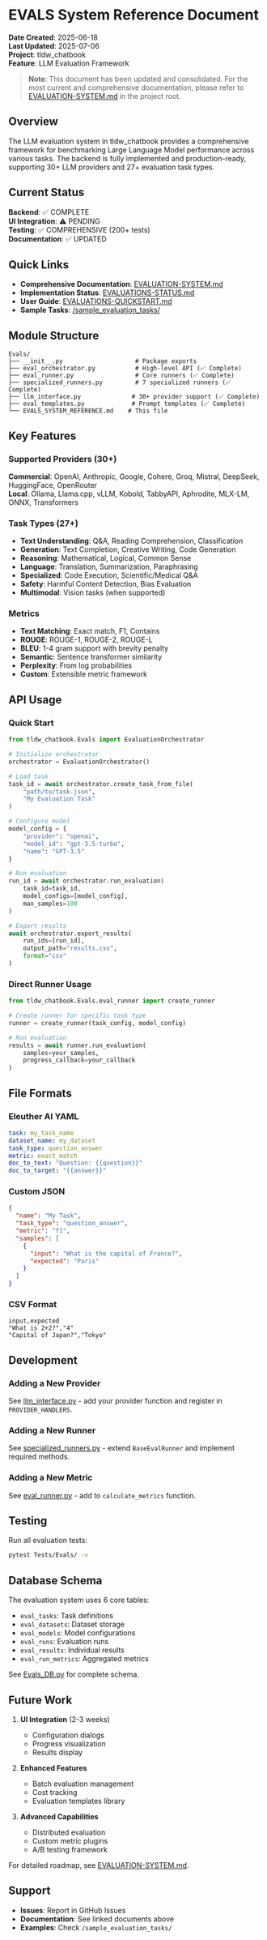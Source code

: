 # EVALS System Reference Document

**Date Created**: 2025-06-18  
**Last Updated**: 2025-07-06  
**Project**: tldw_chatbook  
**Feature**: LLM Evaluation Framework  

> **Note**: This document has been updated and consolidated. For the most current and comprehensive documentation, please refer to [EVALUATION-SYSTEM.md](../../Docs/Development/EVALUATION-SYSTEM.md) in the project root.

## Overview

The LLM evaluation system in tldw_chatbook provides a comprehensive framework for benchmarking Large Language Model performance across various tasks. The backend is fully implemented and production-ready, supporting 30+ LLM providers and 27+ evaluation task types.

## Current Status

**Backend**: ✅ COMPLETE  
**UI Integration**: ⚠️ PENDING  
**Testing**: ✅ COMPREHENSIVE (200+ tests)  
**Documentation**: ✅ UPDATED  

## Quick Links

- **Comprehensive Documentation**: [EVALUATION-SYSTEM.md](../../Docs/Development/EVALUATION-SYSTEM.md)
- **Implementation Status**: [EVALUATIONS-STATUS.md](../../Docs/Development/EVALUATIONS-STATUS.md)
- **User Guide**: [EVALUATIONS-QUICKSTART.md](../../Docs/Development/EVALUATIONS-QUICKSTART.md)
- **Sample Tasks**: [/sample_evaluation_tasks/](../../sample_evaluation_tasks/)

## Module Structure

```
Evals/
├── __init__.py                    # Package exports
├── eval_orchestrator.py           # High-level API (✅ Complete)
├── eval_runner.py                 # Core runners (✅ Complete)
├── specialized_runners.py         # 7 specialized runners (✅ Complete)
├── llm_interface.py              # 30+ provider support (✅ Complete)
├── eval_templates.py             # Prompt templates (✅ Complete)
└── EVALS_SYSTEM_REFERENCE.md    # This file
```

## Key Features

### Supported Providers (30+)
**Commercial**: OpenAI, Anthropic, Google, Cohere, Groq, Mistral, DeepSeek, HuggingFace, OpenRouter  
**Local**: Ollama, Llama.cpp, vLLM, Kobold, TabbyAPI, Aphrodite, MLX-LM, ONNX, Transformers

### Task Types (27+)
- **Text Understanding**: Q&A, Reading Comprehension, Classification
- **Generation**: Text Completion, Creative Writing, Code Generation
- **Reasoning**: Mathematical, Logical, Common Sense
- **Language**: Translation, Summarization, Paraphrasing
- **Specialized**: Code Execution, Scientific/Medical Q&A
- **Safety**: Harmful Content Detection, Bias Evaluation
- **Multimodal**: Vision tasks (when supported)

### Metrics
- **Text Matching**: Exact match, F1, Contains
- **ROUGE**: ROUGE-1, ROUGE-2, ROUGE-L
- **BLEU**: 1-4 gram support with brevity penalty
- **Semantic**: Sentence transformer similarity
- **Perplexity**: From log probabilities
- **Custom**: Extensible metric framework

## API Usage

### Quick Start
```python
from tldw_chatbook.Evals import EvaluationOrchestrator

# Initialize orchestrator
orchestrator = EvaluationOrchestrator()

# Load task
task_id = await orchestrator.create_task_from_file(
    "path/to/task.json",
    "My Evaluation Task"
)

# Configure model
model_config = {
    "provider": "openai",
    "model_id": "gpt-3.5-turbo",
    "name": "GPT-3.5"
}

# Run evaluation
run_id = await orchestrator.run_evaluation(
    task_id=task_id,
    model_configs=[model_config],
    max_samples=100
)

# Export results
await orchestrator.export_results(
    run_ids=[run_id],
    output_path="results.csv",
    format="csv"
)
```

### Direct Runner Usage
```python
from tldw_chatbook.Evals.eval_runner import create_runner

# Create runner for specific task type
runner = create_runner(task_config, model_config)

# Run evaluation
results = await runner.run_evaluation(
    samples=your_samples,
    progress_callback=your_callback
)
```

## File Formats

### Eleuther AI YAML
```yaml
task: my_task_name
dataset_name: my_dataset
task_type: question_answer
metric: exact_match
doc_to_text: "Question: {{question}}"
doc_to_target: "{{answer}}"
```

### Custom JSON
```json
{
  "name": "My Task",
  "task_type": "question_answer",
  "metric": "f1",
  "samples": [
    {
      "input": "What is the capital of France?",
      "expected": "Paris"
    }
  ]
}
```

### CSV Format
```csv
input,expected
"What is 2+2?","4"
"Capital of Japan?","Tokyo"
```

## Development

### Adding a New Provider
See [llm_interface.py](./llm_interface.py) - add your provider function and register in `PROVIDER_HANDLERS`.

### Adding a New Runner
See [specialized_runners.py](./specialized_runners.py) - extend `BaseEvalRunner` and implement required methods.

### Adding a New Metric
See [eval_runner.py](./eval_runner.py) - add to `calculate_metrics` function.

## Testing

Run all evaluation tests:
```bash
pytest Tests/Evals/ -v
```

## Database Schema

The evaluation system uses 6 core tables:
- `eval_tasks`: Task definitions
- `eval_datasets`: Dataset storage
- `eval_models`: Model configurations
- `eval_runs`: Evaluation runs
- `eval_results`: Individual results
- `eval_run_metrics`: Aggregated metrics

See [Evals_DB.py](../DB/Evals_DB.py) for complete schema.

## Future Work

1. **UI Integration** (2-3 weeks)
   - Configuration dialogs
   - Progress visualization
   - Results display
   
2. **Enhanced Features**
   - Batch evaluation management
   - Cost tracking
   - Evaluation templates library

3. **Advanced Capabilities**
   - Distributed evaluation
   - Custom metric plugins
   - A/B testing framework

For detailed roadmap, see [EVALUATION-SYSTEM.md](../../Docs/Development/EVALUATION-SYSTEM.md#roadmap).

## Support

- **Issues**: Report in GitHub Issues
- **Documentation**: See linked documents above
- **Examples**: Check `/sample_evaluation_tasks/`